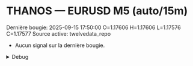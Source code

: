 # THANOS — EURUSD M5 (auto/15m)
Dernière bougie: 2025-09-15 17:50:00  O=1.17606  H=1.17606  L=1.17576  C=1.17577
Source active: twelvedata_repo

- Aucun signal sur la dernière bougie.

<details><summary>Debug</summary>

- TD_API_KEY manquant.

</details>